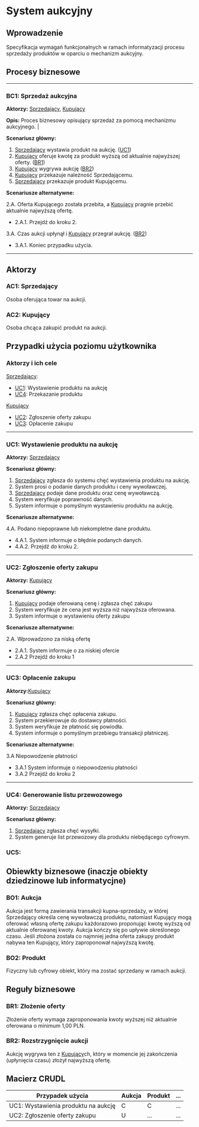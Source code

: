 # System aukcyjny

## Wprowadzenie

Specyfikacja wymagań funkcjonalnych w ramach informatyzacji procesu sprzedaży produktów w oparciu o mechanizm aukcyjny. 

## Procesy biznesowe

---
<a id="bc1"></a>
### BC1: Sprzedaż aukcyjna 

**Aktorzy:** [Sprzedający](#ac1), [Kupujący](#ac2)

**Opis:** Proces biznesowy opisujący sprzedaż za pomocą mechanizmu aukcyjnego. |

**Scenariusz główny:**
1. [Sprzedający](#ac1) wystawia produkt na aukcję. ([UC1](#uc1))
2. [Kupujący](#ac2) oferuje kwotę za produkt wyższą od aktualnie najwyższej oferty. ([BR1](#br1))
3. [Kupujący](#ac2) wygrywa aukcję ([BR2](#br2))
4. [Kupujący](#ac2) przekazuje należność Sprzedającemu.
5. [Sprzedający](#ac1) przekazuje produkt Kupującemu.

**Scenariusze alternatywne:** 

2.A. Oferta Kupującego została przebita, a [Kupujący](#ac2) pragnie przebić aktualnie najwyższą ofertę.
* 2.A.1. Przejdź do kroku 2.

3.A. Czas aukcji upłynął i [Kupujący](#ac2) przegrał aukcję. ([BR2](#br2))
* 3.A.1. Koniec przypadku użycia.

---

## Aktorzy

<a id="ac1"></a>
### AC1: Sprzedający

Osoba oferująca towar na aukcji.

<a id="ac2"></a>
### AC2: Kupujący

Osoba chcąca zakupić produkt na aukcji.


## Przypadki użycia poziomu użytkownika

### Aktorzy i ich cele

[Sprzedający](#ac1):
* [UC1](#uc1): Wystawienie produktu na aukcję
* [UC4](#uc4): Przekazanie produktu

[Kupujący](#ac2)
* [UC2](#uc2): Zgłoszenie oferty zakupu
* [UC3](#uc3): Opłacenie zakupu

---
<a id="uc1"></a>
### UC1: Wystawienie produktu na aukcję

**Aktorzy:** [Sprzedający](#ac1)

**Scenariusz główny:**
1. [Sprzedający](#ac1) zgłasza do systemu chęć wystawienia produktu na aukcję.
2. System prosi o podanie danych produktu i ceny wywoławczej.
3. [Sprzedający](#ac1) podaje dane produktu oraz cenę wywoławczą.
4. System weryfikuje poprawność danych.
5. System informuje o pomyślnym wystawieniu produktu na aukcję.

**Scenariusze alternatywne:** 

4.A. Podano niepoprawne lub niekompletne dane produktu.
* 4.A.1. System informuje o błędnie podanych danych.
* 4.A.2. Przejdź do kroku 2.

---

<a id="uc2"></a>
### UC2: Zgłoszenie oferty zakupu

**Aktorzy:** [Kupujący](#ac2)

**Scenariusz główny:**
1. [Kupujący](#ac2) podaje oferowaną cenę i zgłasza chęć zakupu
2. System weryfikuje że cena jest wyższa niż najwyższa oferowana.
3. System informuje o wystawieniu oferty zakupu


**Scenariusze alternatywne:** 

2.A. Wprowadzono za niską ofertę
* 2.A.1. System informuje o za niskiej ofercie
* 2.A.2 Przejdź do kroku 1

---
<a id="uc3"></a>
### UC3: Opłacenie zakupu

**Aktorzy:**[Kupujący](#ac2) 

**Scenariusz główny:**
1. [Kupujący](#ac2) zgłasza chęć opłacenia zakupu.
2. System przekierowuje do dostawcy płatności.
3. System weryfikuje że płatność się powiodła.
4. System informuje o pomyślnym przebiegu transakcji płatniczej.

**Scenariusze alternatywne:**

3.A Niepowodzenie płatności
* 3.A.1 System informuje o niepowodzeniu płatności
* 3.A.2 Przejdź do kroku 2
---
<a id="uc4"></a>
### UC4:  Generowanie listu przewozowego

**Aktorzy:** [Sprzedający](#ac1)

**Scenariusz główny:**
1. [Sprzedający](#ac1) zgłasza chęć wysyłki.
2. System generuje list przewozowy dla produktu niebędącego cyfrowym.
<a id="uc5"></a>
### UC5: 

## Obiewkty biznesowe (inaczje obiekty dziedzinowe lub informatycjne)

### BO1: Aukcja

Aukcja jest formą zawierania transakcji kupna-sprzedaży, w której Sprzedający określa cenę wywoławczą produktu, natomiast Kupujący mogą oferować własną ofertę zakupu każdorazowo proponując kwotę wyższą od aktualnie oferowanej kwoty. Aukcja kończy się po upływie określonego czasu. Jeśli złożona została co najmniej jedna oferta zakupy produkt nabywa ten Kupujący, który zaproponował najwyższą kwotę. 

### BO2: Produkt

Fizyczny lub cyfrowy obiekt, który ma zostać sprzedany w ramach aukcji.

## Reguły biznesowe

<a id="br1"></a>
### BR1: Złożenie oferty

Złożenie oferty wymaga zaproponowania kwoty wyższej niż aktualnie oferowana o minimum 1,00 PLN.


<a id="br2"></a>
### BR2: Rozstrzygnięcie aukcji

Aukcję wygrywa ten z [Kupujący](#ac2)ch, który w momencie jej zakończenia (upłynięcia czasu) złożył najwyższą ofertę.

## Macierz CRUDL


| Przypadek użycia                                  | Aukcja | Produkt | ... |
| ------------------------------------------------- | ------ | ------- | --- |
| UC1: Wystawienia produktu na aukcję               |    C   |    C    | ... |
| UC2: Zgłoszenie oferty zakupu                     |  U     |  ...   | ...  |


